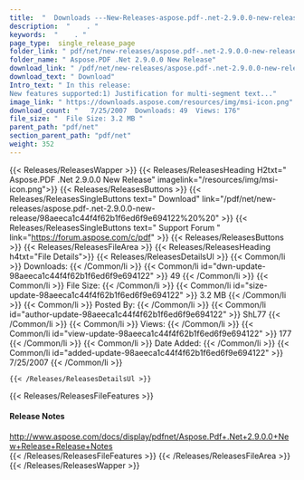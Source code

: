 ```yaml
---
title:  "  Downloads ---New-Releases-aspose.pdf-.net-2.9.0.0-new-release . " 
description:  "    . " 
keywords:  "    . " 
page_type:  single_release_page
folder_link: " pdf/net/new-releases/aspose.pdf-.net-2.9.0.0-new-release/"
folder_name: " Aspose.PDF .Net 2.9.0.0 New Release"
download_link: " /pdf/net/new-releases/aspose.pdf-.net-2.9.0.0-new-release/98aeeca1c44f4f62b1f6ed6f9e694122"
download_text: " Download"
Intro_text: " In this release:
New features supported:1) Justification for multi-segment text..."
image_link: " https://downloads.aspose.com/resources/img/msi-icon.png"
download_count: "   7/25/2007  Downloads: 49  Views: 176"
file_size: "  File Size: 3.2 MB "
parent_path: "pdf/net"
section_parent_path: "pdf/net"
weight: 352 
---
```


{{< Releases/ReleasesWapper >}}
  {{< Releases/ReleasesHeading H2txt=" Aspose.PDF .Net 2.9.0.0 New Release" imagelink="/resources/img/msi-icon.png">}}
  {{< Releases/ReleasesButtons >}}
    {{< Releases/ReleasesSingleButtons text=" Download" link="/pdf/net/new-releases/aspose.pdf-.net-2.9.0.0-new-release/98aeeca1c44f4f62b1f6ed6f9e694122%20%20" >}}
    {{< Releases/ReleasesSingleButtons text=" Support Forum " link="https://forum.aspose.com/c/pdf" >}}
  {{< Releases/ReleasesButtons >}}
  {{< Releases/ReleasesFileArea >}}
    {{< Releases/ReleasesHeading h4txt="File Details">}}
    {{< Releases/ReleasesDetailsUl >}}
            {{< Common/li  >}} Downloads: {{< /Common/li >}} 
      {{< Common/li id="dwn-update-98aeeca1c44f4f62b1f6ed6f9e694122" >}} 49 {{< /Common/li >}} 
      {{< Common/li  >}} File Size: {{< /Common/li >}} 
      {{< Common/li id="size-update-98aeeca1c44f4f62b1f6ed6f9e694122" >}} 3.2 MB {{< /Common/li >}} 
      {{< Common/li  >}} Posted By: {{< /Common/li >}} 
      {{< Common/li id="author-update-98aeeca1c44f4f62b1f6ed6f9e694122" >}} ShL77 {{< /Common/li >}} 
      {{< Common/li  >}} Views: {{< /Common/li >}} 
      {{< Common/li id="view-update-98aeeca1c44f4f62b1f6ed6f9e694122" >}} 177 {{< /Common/li >}} 
      {{< Common/li  >}} Date Added: {{< /Common/li >}} 
      {{< Common/li id="added-update-98aeeca1c44f4f62b1f6ed6f9e694122" >}} 7/25/2007 {{< /Common/li >}} 

    {{< /Releases/ReleasesDetailsUl >}}

  {{< Releases/ReleasesFileFeatures >}}
      <h4>Release Notes</h4><div><a href="http://www.aspose.com/docs/display/pdfnet/Aspose.Pdf+.Net+2.9.0.0+New+Release+Release+Notes">http://www.aspose.com/docs/display/pdfnet/Aspose.Pdf+.Net+2.9.0.0+New+Release+Release+Notes</a></div>
  {{< /Releases/ReleasesFileFeatures >}}
 {{< /Releases/ReleasesFileArea >}}
{{< /Releases/ReleasesWapper >}}


